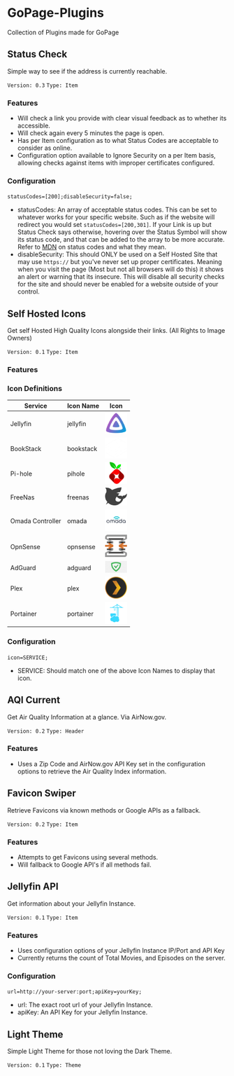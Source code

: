 # GoPage-Plugins
 Collection of Plugins made for GoPage

## Status Check

Simple way to see if the address is currently reachable.

`Version: 0.3`
`Type: Item`

### Features

* Will check a link you provide with clear visual feedback as to whether its accessible.
* Will check again every 5 minutes the page is open.
* Has per Item configuration as to what Status Codes are acceptable to consider as online.
* Configuration option available to Ignore Security on a per Item basis, allowing checks against items with improper certificates configured.

### Configuration

`statusCodes=[200];disableSecurity=false;`

* statusCodes: An array of acceptable status codes. This can be set to whatever works for your specific website. Such as if the website will redirect you would set `statusCodes=[200,301]`. If your Link is up but Status Check says otherwise, hovering over the Status Symbol will show its status code, and that can be added to the array to be more accurate. Refer to [MDN](https://developer.mozilla.org/en-US/docs/Web/HTTP/Status) on status codes and what they mean.
* disableSecurity: This should ONLY be used on a Self Hosted Site that may use `https://` but you've never set up proper certificates. Meaning when you visit the page (Most but not all browsers will do this) it shows an alert or warning that its insecure. This will disable all security checks for the site and should never be enabled for a website outside of your control.

## Self Hosted Icons

Get self Hosted High Quality Icons alongside their links. (All Rights to Image Owners)

`Version: 0.1`
`Type: Item`

### Features

### Icon Definitions

| Service | Icon Name | Icon |
| --- | --- | --- |
| Jellyfin | jellyfin | <img src="selfHostedIcons/icons/jellyfin/icon-transparent.svg" width="50"> |
| BookStack | bookstack | <img src="selfHostedIcons/icons/bookstack/logo.png" width="50"> |
| Pi-hole | pihole | <img src="selfHostedIcons/icons/pihole/icon.png" width="50"> |
| FreeNas | freenas | <img src="selfHostedIcons/icons/freenas/logo.png" width="50"> |
| Omada Controller | omada | <img src="selfHostedIcons/icons/omada/icon.png" width="50" > |
| OpnSense | opnsense | <img src="selfHostedIcons/icons/opnsense/icon.png" width="50" > |
| AdGuard | adguard | <img src="selfHostedIcons/icons/adguard/icon.png" width="50"> |
| Plex | plex | <img src="selfHostedIcons/icons/plex/icon.png" width="50"> |
| Portainer | portainer | <img src="selfHostedIcons/icons/portainer/icon.png" width="50"> |

### Configuration

`icon=SERVICE;`

* SERVICE: Should match one of the above Icon Names to display that icon.

## AQI Current

Get Air Quality Information at a glance. Via AirNow.gov.

`Version: 0.2`
`Type: Header`

### Features

* Uses a Zip Code and AirNow.gov API Key set in the configuration options to retrieve the Air Quality Index information.

## Favicon Swiper

Retrieve Favicons via known methods or Google APIs as a fallback.

`Version: 0.2`
`Type: Item`

### Features

* Attempts to get Favicons using several methods.
* Will fallback to Google API's if all methods fail.

## Jellyfin API

Get information about your Jellyfin Instance.

`Version: 0.1`
`Type: Item`

### Features

* Uses configuration options of your Jellyfin Instance IP/Port and API Key
* Currently returns the count of Total Movies, and Episodes on the server.

### Configuration

`url=http://your-server:port;apiKey=yourKey;`

* url: The exact root url of your Jellyfin Instance.
* apiKey: An API Key for your Jellyfin Instance.

## Light Theme

Simple Light Theme for those not loving the Dark Theme.

`Version: 0.1`
`Type: Theme`
